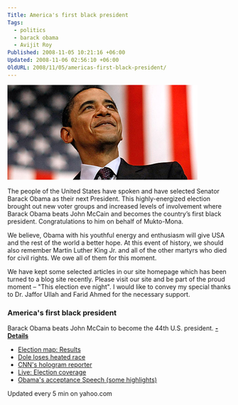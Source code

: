```yaml
---
Title: America's first black president
Tags:
  - politics
  - barack obama
  - Avijit Roy
Published: 2008-11-05 10:21:16 +06:00
Updated: 2008-11-06 02:56:10 +06:00
OldURL: 2008/11/05/americas-first-black-president/
---
```


![Democrat Barack Obama.(AP)](../../images/2008/10-30-obama_yahoo.jpg)

The people of the United States have spoken and have selected Senator Barack Obama as their next President.  This highly-energized election brought out new voter groups and increased levels of involvement where Barack Obama beats John McCain and becomes the country’s first black president.  Congratulations to him on behalf of Mukto-Mona. 

We believe, Obama with his youthful energy and enthusiasm will give USA and the rest of the world a better hope.   At this event of history, we should also remember Martin Luther King Jr. and all of the other martyrs who died for civil rights. We owe all of them for this moment.

We have kept some selected articles in our site homepage which has been turned to a blog site recently. Please visit our site and be part of the proud moment – "This election eve night". I would like to convey my special thanks to Dr. Jaffor Ullah and  Farid Ahmed for the necessary support.


### America's first black president
Barack Obama beats John McCain to become the 44th U.S. president. [**- Details**](https://www.yahoo.com/s/982583)

*   [Election map: Results](https://www.yahoo.com/s/978852)
*   [Dole loses heated race](https://www.yahoo.com/s/982579)
*   [CNN's hologram reporter](https://www.yahoo.com/s/982580)
*   [Live: Election coverage](https://www.yahoo.com/s/982581)
*   [Obama's acceptance Speech (some highlights)](https://news.yahoo.com/s/ynews/20081105/pl_ynews/ynews_pl137?full)

Updated every 5 min on yahoo.com